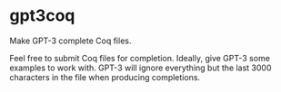 # gpt3coq
Make GPT-3 complete Coq files.

Feel free to submit Coq files for completion. Ideally, give GPT-3 some examples to work with. GPT-3 will ignore everything but the last 3000 characters in the file when producing completions.
